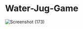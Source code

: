 # Water-Jug-Game


![Screenshot (173)](https://github.com/tajmalnas/Water-Jug-Game/assets/111240245/6fb13aed-f058-412e-84da-f6fde882d697)

